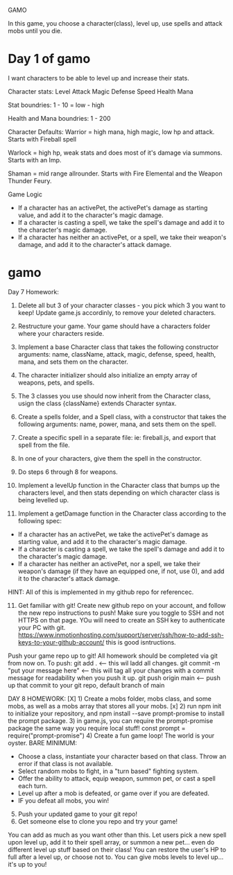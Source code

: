 GAMO

In this game, you choose a character(class), level up, use spells and attack mobs until you die.

# Day 1 of gamo

I want characters to be able to level up and increase their stats.

Character stats:
Level
Attack
Magic
Defense
Speed
Health
Mana

Stat boundries:
1 - 10 = low - high

Health and Mana boundries:
1 - 200

Character Defaults:
Warrior = high mana, high magic, low hp and attack. Starts with Fireball spell

Warlock = high hp, weak stats and does most of it's damage via summons. Starts with an Imp.

Shaman = mid range allrounder. Starts with Fire Elemental and the Weapon Thunder Feury.

Game Logic

- If a character has an activePet, the activePet's damage as starting value, and add it to the character's magic damage.
- If a character is casting a spell, we take the spell's damage and add  it to the character's magic damage.
- If a character has neither an activePet, or a spell, we take their weapon's damage, and add it to the character's attack damage.

# gamo


Day 7 Homework:
1) Delete all but 3 of your character classes - you pick which 3 you want to keep! Update game.js accordinly, to remove your deleted characters.
2) Restructure your game. Your game should have a characters folder where your characters reside. 

3) Implement a base Character class that takes the following constructor arguments: name, className, attack, magic, defense, speed, health, mana, and sets them on the character.

4) The character initializer should also initialize an empty array of weapons, pets, and spells.

5) The 3 classes you use should now inherit from the Character class, usign the class {className} extends Character syntax.

6) Create a spells folder, and a Spell class, with a constructor that takes the following arguments: name, power, mana, and sets them on the spell.

7) Create a specific spell in a separate file: ie: fireball.js, and export that spell from the file.

8) In one of your characters, give them the spell in the constructor.

9) Do steps 6 through 8 for weapons.

10) Implement a levelUp function in the Character class that bumps up the characters level, and then stats depending on which character class is being levelled up.

11) Implement a getDamage function in the Character class according to the following spec:
- If a character has an activePet, we take the activePet's damage as starting value, and add it to the character's magic damage.
- If a character is casting a spell, we take the spell's damage and add it to the character's magic damage.
- If a character has neither an activePet, nor a spell, we take their weapon's damage (if they have an equipped one, if not, use 0), and add it to the character's attack damage.


HINT: All of this is implemented in my github repo for referencec.

11) Get familiar with git! Create new github repo on your account, and follow the new repo instructions to push! Make sure you toggle to SSH and not HTTPS on that page.
YOu will need to create an SSH key to authenticate your PC with git. https://www.inmotionhosting.com/support/server/ssh/how-to-add-ssh-keys-to-your-github-account/ this is good isntructions.

Push your game repo up to git! All homework should be completed via git from now on.
To push:
git add . <-- this wil ladd all changes.
git commit -m "put your message here" <-- this will tag all your changes with a commit message for readability when you push it up.
git push origin main <-- push up that commit to your git repo, default branch of main



DAY 8 HOMEWORK:
[X] 1) Create a mobs folder, mobs class, and some mobs, as well as a mobs array that stores all your mobs.
[x] 2) run npm init to initialize your repository, and npm install --save prompt-promise to install the prompt package.
3) in game.js, you can require the prompt-promise package the same way you require local stuff! const prompt = require("prompt-promise")
4) Create a fun game loop! The world is your oyster.
BARE MINIMUM:
- Choose a class, instantiate your character based on that class. Throw an error if that class is not available.
- Select random mobs to fight, in a "turn based" fighting system.
- Offer the ability to attack, equip weapon, summon pet, or cast a spell each turn.
- Level up after a mob is defeated, or game over if you are defeated.
- IF you defeat all mobs, you win!
5) Push your updated game to your git repo!
6) Get someone else to clone you repo and try your game!

You can add as much as you want other than this. Let users pick a new spell upon level up, add it to their spell array, or summon a new pet... even do different level up stuff based on their class! You can restore the user's HP to full after a level up, or choose not to.
You can give mobs levels to level up... it's up to you!
